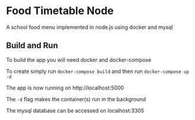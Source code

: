 # Food Timetable Node
A school food menu implemented in node.js using docker and mysql

## Build and Run
To build the app you will need docker and docker-compose

To create simply run `docker-compose build` and then run `docker-compose up -d`

The app is now running on http://localhost:5000

The `-d` flag makes the container(s) run in the background

The mysql database can be accessed on localhost:3305
